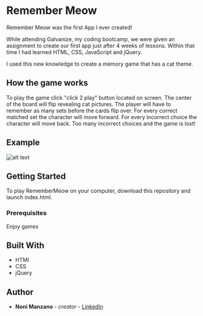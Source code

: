 # Remember Meow

Remember Meow was the first App I ever created! 

While attending Galvanize, my coding bootcamp, we were given an assignment to create our first app just after 4 weeks of lessons. 
Within that time I had learned HTML, CSS, JavaScript and jQuery.

I used this new knowledge to create a memory game that has a cat theme. 

## How the game works

To play the game click "click 2 play" button located on screen. The center of the board will flip revealing cat pictures. The player will have to remember as 
many sets before the cards flip over. For every correct matched set the character will move forward. For every incorrect choice the character will move back.
Too many incorrect choices and the game is lost! 

## Example

![alt text](https://media.giphy.com/media/3owvKhNqy245u90yuA/giphy.gif)

## Getting Started

To play RememberMeow on your computer, download this repository and launch index.html.

### Prerequisites

Enjoy games

## Built With

* HTMl
* CSS
* jQuery


## Author

* **Noni Manzano** - *creator* - [LinkedIn](linkedin.com/in/noni-manzano)
